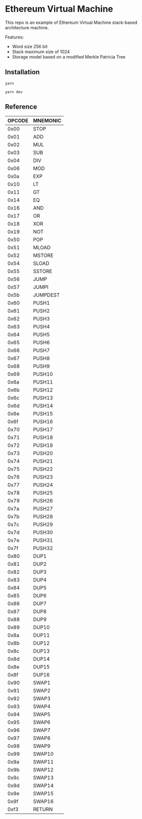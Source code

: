 # Ethereum Virtual Machine

This repo is an example of Ethereum Virtual Machine stack-based architecture machine.

Features:
* Word size 256 bit
* Stack maximum size of 1024
* Storage model based on a modified Merkle Patricia Tree


## Installation

```
yarn

yarn dev
```
## Reference

| OPCODE | MNEMONIC |
| ------ | -------- |
| 0x00   | STOP     |
| 0x01   | ADD      |
| 0x02   | MUL      |
| 0x03   | SUB      |
| 0x04   | DIV      |
| 0x06   | MOD      |
| 0x0a   | EXP      |
| 0x10   | LT       |
| 0x11   | GT       |
| 0x14   | EQ       |
| 0x16   | AND      |
| 0x17   | OR       |
| 0x18   | XOR      |
| 0x19   | NOT      |
| 0x50   | POP      |
| 0x51   | MLOAD    |
| 0x52   | MSTORE   |
| 0x54   | SLOAD    |
| 0x55   | SSTORE   |
| 0x56   | JUMP     |
| 0x57   | JUMPI    |
| 0x5b   | JUMPDEST |
| 0x60   | PUSH1    |
| 0x61   | PUSH2    |
| 0x62   | PUSH3    |
| 0x63   | PUSH4    |
| 0x64   | PUSH5    |
| 0x65   | PUSH6    |
| 0x66   | PUSH7    |
| 0x67   | PUSH8    |
| 0x68   | PUSH9    |
| 0x69   | PUSH10   |
| 0x6a   | PUSH11   |
| 0x6b   | PUSH12   |
| 0x6c   | PUSH13   |
| 0x6d   | PUSH14   |
| 0x6e   | PUSH15   |
| 0x6f   | PUSH16   |
| 0x70   | PUSH17   |
| 0x71   | PUSH18   |
| 0x72   | PUSH19   |
| 0x73   | PUSH20   |
| 0x74   | PUSH21   |
| 0x75   | PUSH22   |
| 0x76   | PUSH23   |
| 0x77   | PUSH24   |
| 0x78   | PUSH25   |
| 0x79   | PUSH26   |
| 0x7a   | PUSH27   |
| 0x7b   | PUSH28   |
| 0x7c   | PUSH29   |
| 0x7d   | PUSH30   |
| 0x7e   | PUSH31   |
| 0x7f   | PUSH32   |
| 0x80   | DUP1     |
| 0x81   | DUP2     |
| 0x82   | DUP3     |
| 0x83   | DUP4     |
| 0x84   | DUP5     |
| 0x85   | DUP6     |
| 0x86   | DUP7     |
| 0x87   | DUP8     |
| 0x88   | DUP9     |
| 0x89   | DUP10    |
| 0x8a   | DUP11    |
| 0x8b   | DUP12    |
| 0x8c   | DUP13    |
| 0x8d   | DUP14    |
| 0x8e   | DUP15    |
| 0x8f   | DUP16    |
| 0x90   | SWAP1    |
| 0x91   | SWAP2    |
| 0x92   | SWAP3    |
| 0x93   | SWAP4    |
| 0x94   | SWAP5    |
| 0x95   | SWAP6    |
| 0x96   | SWAP7    |
| 0x97   | SWAP8    |
| 0x98   | SWAP9    |
| 0x99   | SWAP10   |
| 0x9a   | SWAP11   |
| 0x9b   | SWAP12   |
| 0x9c   | SWAP13   |
| 0x9d   | SWAP14   |
| 0x9e   | SWAP15   |
| 0x9f   | SWAP16   |
| 0xf3   | RETURN   |
